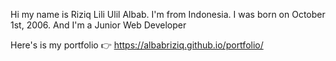 Hi my name is Riziq Lili Ulil Albab. I'm from Indonesia. I was born on October 1st, 2006. And I'm a Junior Web Developer


Here's is my portfolio 👉 https://albabriziq.github.io/portfolio/

